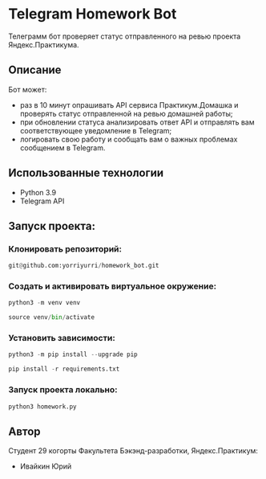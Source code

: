 # Telegram Homework Bot

Телеграмм бот проверяет статус отправленного на ревью проекта Яндекс.Практикума.

## Описание

Бот может:
* раз в 10 минут опрашивать API сервиса Практикум.Домашка и проверять статус отправленной на ревью домашней работы;
* при обновлении статуса анализировать ответ API и отправлять вам соответствующее уведомление в Telegram;
* логировать свою работу и сообщать вам о важных проблемах сообщением в Telegram.

## Использованные технологии

* Python 3.9
* Telegram API

## Запуск проекта:

### Клонировать репозиторий:

```python
git@github.com:yorriyurri/homework_bot.git
```

### Cоздать и активировать виртуальное окружение:

```python
python3 -m venv venv

source venv/bin/activate
```

### Установить зависимости:

```python
python3 -m pip install --upgrade pip

pip install -r requirements.txt
```

### Запуск проекта локально:

```python
python3 homework.py
```

## Автор

Студент 29 когорты Факультета Бэкэнд-разработки, Яндекс.Практикум:

* Ивайкин Юрий
